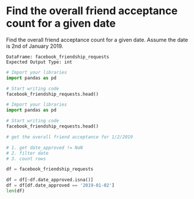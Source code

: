 # Find the overall friend acceptance count for a given date

Find the overall friend acceptance count for a given date.
Assume the date is 2nd of January 2019.

```
DataFrame: facebook_friendship_requests
Expected Output Type: int
```

```python
# Import your libraries
import pandas as pd

# Start writing code
facebook_friendship_requests.head()

# Import your libraries
import pandas as pd

# Start writing code
facebook_friendship_requests.head()

# get the overall friend acceptance for 1/2/2019

# 1. get date_approved != NaN
# 2. filter date
# 3. count rows

df = facebook_friendship_requests

df = df[~df.date_approved.isna()]
df = df[df.date_approved == '2019-01-02']
len(df)
```